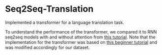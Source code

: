 # Seq2Seq-Translation
Implemented a transformer for a language translation task. 

To understand the performance of the transformer, we compared it to RNN seq2seq models with and without attention from [this tutorial](https://github.com/spro/practical-pytorch/blob/master/seq2seq-translation/seq2seq-translation.ipynb). Note that the implementation for the transformer was based on [this beginner tutorial](https://pytorch.org/tutorials/beginner/translation_transformer.html) and was modified accordingly for our dataset.
